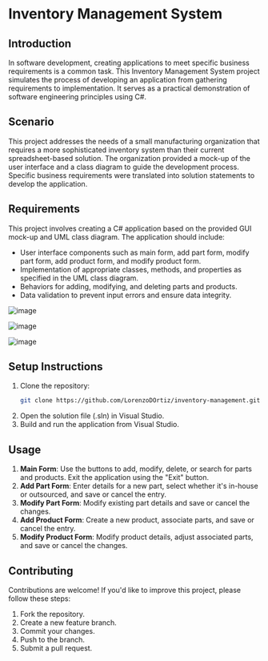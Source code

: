 # Inventory Management System

## Introduction
In software development, creating applications to meet specific business requirements is a common task. This Inventory Management System project simulates the process of developing an application from gathering requirements to implementation. It serves as a practical demonstration of software engineering principles using C#.

## Scenario
This project addresses the needs of a small manufacturing organization that requires a more sophisticated inventory system than their current spreadsheet-based solution. The organization provided a mock-up of the user interface and a class diagram to guide the development process. Specific business requirements were translated into solution statements to develop the application.

## Requirements
This project involves creating a C# application based on the provided GUI mock-up and UML class diagram. The application should include:
- User interface components such as main form, add part form, modify part form, add product form, and modify product form.
- Implementation of appropriate classes, methods, and properties as specified in the UML class diagram.
- Behaviors for adding, modifying, and deleting parts and products.
- Data validation to prevent input errors and ensure data integrity.

![image](https://github.com/LorenzoDOrtiz/Inventory-Management-System/assets/7910477/ce5be1a4-202b-42d9-a569-4650e7adb54f)

![image](https://github.com/LorenzoDOrtiz/Inventory-Management-System/assets/7910477/2dc87367-08de-4e24-b92e-b7494d3127b3)

![image](https://github.com/LorenzoDOrtiz/Inventory-Management-System/assets/7910477/a4f47dc8-007b-466f-8384-767595430c04)


## Setup Instructions
1. Clone the repository:
   ```bash
   git clone https://github.com/LorenzoDOrtiz/inventory-management.git
   ```
2. Open the solution file (.sln) in Visual Studio.
3. Build and run the application from Visual Studio.

## Usage
1. **Main Form**: Use the buttons to add, modify, delete, or search for parts and products. Exit the application using the "Exit" button.
2. **Add Part Form**: Enter details for a new part, select whether it's in-house or outsourced, and save or cancel the entry.
3. **Modify Part Form**: Modify existing part details and save or cancel the changes.
4. **Add Product Form**: Create a new product, associate parts, and save or cancel the entry.
5. **Modify Product Form**: Modify product details, adjust associated parts, and save or cancel the changes.

## Contributing
Contributions are welcome! If you'd like to improve this project, please follow these steps:
1. Fork the repository.
2. Create a new feature branch.
3. Commit your changes.
4. Push to the branch.
5. Submit a pull request.
